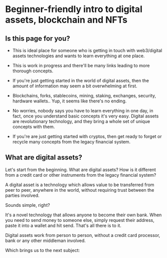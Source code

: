 # Beginner-friendly intro to digital assets, blockchain and NFTs

## Is this page for you?

- This is ideal place for someone who is getting in touch with web3/digital assets technologies and wants to learn everything at one place.
- This is work in progress and there'll be many links leading to more thorough concepts.

- If you're just getting started in the world of digital assets, then the amount of information may seem a bit overwhelming at first.

- Blockchains, forks, stablecoins, mining, staking, exchanges, security, hardware wallets.. Yup, it seems like there's no ending.

- No worries, nobody says you have to learn everything in one day, in fact, once you understand basic concepts it's very easy.
Digital assets are revolutionary technology, and they bring a whole set of unique concepts with them.

- If you're are just getting started with cryptos, then get ready to forget or recycle many concepts from the legacy financial system.

## What are digital assets?

Let's start from the beginning. What are digital assets? How is it different from a credit card or other instruments from the legacy financial system?

A digital asset is a technology which allows value to be transferred from peer to peer, anywhere in the world, without requiring trust between the parties involved.

Sounds simple, right?

It's a novel technology that allows anyone to become their own bank. When you need to send money to someone else, simply request their address, paste it into a wallet and hit send. That's all there is to it.

Digital assets work from person to person, without a credit card processor, bank or any other middleman involved.

Which brings us to the next subject:

